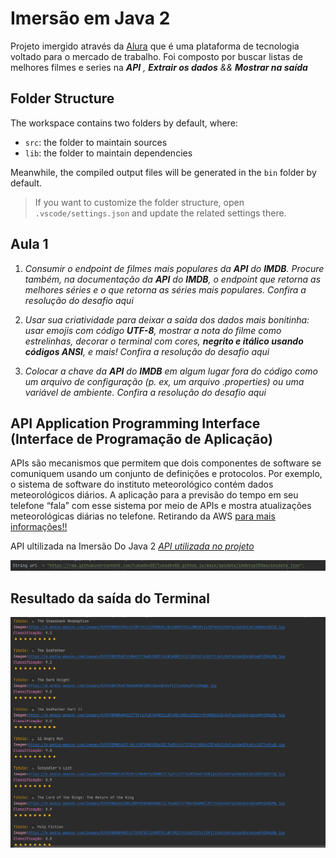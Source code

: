 # Imersão em Java 2
Projeto imergido através da [Alura](https://www.alura.com.br/planos-cursos-online?gclid=Cj0KCQjww4-hBhCtARIsAC9gR3afm3VAR5PGWHB5AR6jVd_14wKCfHFkVoYXpn9VFUMPHvw_lw_jl4YaAhHJEALw_wcB) que é uma plataforma de tecnologia voltado para o mercado de trabalho.
Foi composto por buscar listas de melhores filmes e series na *__API__* *_,_* *__Extrair os dados__* *_&&_* *__Mostrar na saída__* 

## Folder Structure

The workspace contains two folders by default, where:

- `src`: the folder to maintain sources
- `lib`: the folder to maintain dependencies

Meanwhile, the compiled output files will be generated in the `bin` folder by default.

> If you want to customize the folder structure, open `.vscode/settings.json` and update the related settings there.

## Aula 1

1. *Consumir o endpoint de filmes mais populares da __API__ do __IMDB__. Procure também, na documentação da __API__ do __IMDB__, o endpoint que retorna as melhores séries e o que retorna as séries mais populares. Confira a resolução do desafio aqui*

2. *Usar sua criatividade para deixar a saída dos dados mais bonitinha: usar emojis com código __UTF-8__, mostrar a nota do filme como estrelinhas, decorar o terminal com cores, *__negrito e itálico usando códigos ANSI__*, e mais! Confira a resolução do desafio aqui*

3. *Colocar a chave da __API__ do __IMDB__ em algum lugar fora do código como um arquivo de configuração (p. ex, um arquivo .properties) ou uma variável de ambiente. Confira a resolução do desafio aqui*

##  API Application Programming Interface (Interface de Programação de Aplicação)
APIs são mecanismos que permitem que dois componentes de software se comuniquem usando um conjunto de definições e protocolos. Por exemplo, o sistema de software do instituto meteorológico contém dados meteorológicos diários. A aplicação para a previsão do tempo em seu telefone “fala” com esse sistema por meio de APIs e mostra atualizações meteorológicas diárias no telefone.
Retirando da <blockqoute>AWS</blockqoute>
[para mais informações!!](https://aws.amazon.com/pt/what-is/api/#:~:text=di%C3%A1rias%20no%20telefone.-,O%20que%20significa%20API%3F,de%20servi%C3%A7o%20entre%20duas%20aplica%C3%A7%C3%B5es.)

API ultilizada na Imersão Do Java 2
[_API utilizada no projeto_](https://raw.githubusercontent.com/lukadev08/lukadev08.github.io/main/apidata/imdbtop250moviesdata.json)

![_API DA IMDB_](img_1.png)

## Resultado da saída do Terminal 
![Rsultado dos Filmes](img.png)